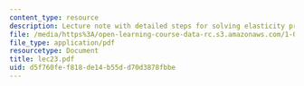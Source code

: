 ```yaml
---
content_type: resource
description: Lecture note with detailed steps for solving elasticity problems.
file: /media/https%3A/open-learning-course-data-rc.s3.amazonaws.com/1-050-engineering-mechanics-i-fall-2007/d5f760fef818de14b55dd70d3878fbbe_lec23.pdf
file_type: application/pdf
resourcetype: Document
title: lec23.pdf
uid: d5f760fe-f818-de14-b55d-d70d3878fbbe
---
```

